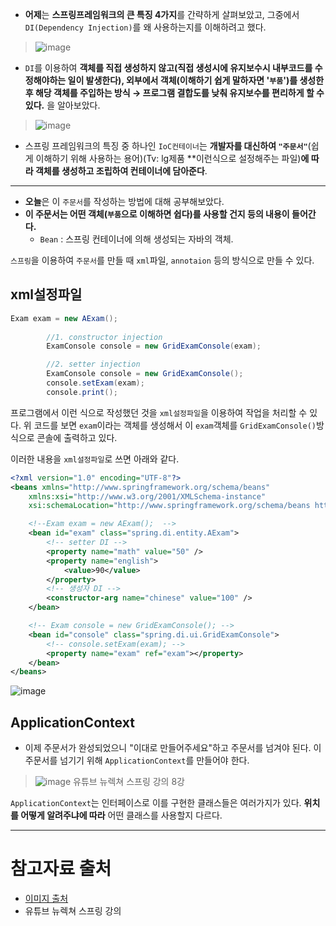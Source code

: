 - **어제**는 **스프링프레임워크의 큰 특징 4가지**를 간략하게 살펴보았고, 그중에서 `DI(Dependency Injection)`를 왜 사용하는지를 이해하려고 했다.

> ![image](https://user-images.githubusercontent.com/64109506/103795817-cae9e580-5089-11eb-91c0-cac99bf94b87.png)


- `DI`를 이용하여 **객체를 직접 생성하지 않고(직접 생성시에 유지보수시 내부코드를 수정해야하는 일이 발생한다), 외부에서 객체(이해하기 쉽게 말하자면 '`부품`')를 생성한 후 해당 객체를 주입하는 방식 → 프로그램 결합도를 낮춰 유지보수를 편리하게 할 수 있다.** 을 알아보았다.

> ![image](https://user-images.githubusercontent.com/64109506/103798546-371a1880-508d-11eb-9e75-99b348189fc0.png)

- 스프링 프레임워크의 특징 중 하나인 `IoC컨테이너`는 **개발자를 대신하여 `"주문서"`**(쉽게 이해하기 위해 사용하는 용어)(Tv: lg제품 **이런식으로 설정해주는 파일)**에 따라 객체를 생성하고 조립하여 컨테이너에 담아준다**.

---

- **오늘**은 이 `주문서`를 작성하는 방법에 대해 공부해보았다.
- **이 주문서는 어떤 객체(`부품`으로 이해하면 쉽다)를 사용할 건지 등의 내용이 들어간다.**
    - `Bean` : 스프링 컨테이너에 의해 생성되는 자바의 객체.

`스프링`을 이용하여 `주문서`를 만들 때 `xml`파일, `annotaion` 등의 방식으로 만들 수 있다.

## xml설정파일

```java
Exam exam = new AExam();
		
		//1. constructor injection
		ExamConsole console = new GridExamConsole(exam);

		//2. setter injection
		ExamConsole console = new GridExamConsole();
		console.setExam(exam);
		console.print();
```

프로그램에서 이런 식으로 작성했던 것을 `xml설정파일`을 이용하여 작업을 처리할 수 있다. 위 코드를 보면 `exam`이라는 객체를 생성해서 이 `exam`객체를 `GridExamConsole()`방식으로 콘솔에 출력하고 있다.

이러한 내용을 `xml설정파일`로 쓰면 아래와 같다.

```xml
<?xml version="1.0" encoding="UTF-8"?>
<beans xmlns="http://www.springframework.org/schema/beans"
	xmlns:xsi="http://www.w3.org/2001/XMLSchema-instance"
	xsi:schemaLocation="http://www.springframework.org/schema/beans http://www.springframework.org/schema/beans/spring-beans.xsd">

	<!--Exam exam = new AExam();  -->
	<bean id="exam" class="spring.di.entity.AExam">
		<!-- setter DI -->
		<property name="math" value="50" />
		<property name="english">
			<value>90</value>
		</property>
		<!-- 생성자 DI -->
		<constructor-arg name="chinese" value="100" />
	</bean>

	<!-- Exam console = new GridExamConsole(); -->
	<bean id="console" class="spring.di.ui.GridExamConsole">
		<!-- console.setExam(exam); -->
		<property name="exam" ref="exam"></property>
	</bean>
</beans>
```
![image](https://user-images.githubusercontent.com/64109506/103798710-6e88c500-508d-11eb-9b52-c40477c49495.png)
## ApplicationContext

- 이제 주문서가 완성되었으니 "이대로 만들어주세요"하고 주문서를 넘겨야 된다. 이 주문서를 넘기기 위해 `ApplicationContext`를 만들어야 한다.

> ![image](https://user-images.githubusercontent.com/64109506/103798768-83fdef00-508d-11eb-8b06-fcf46545df7f.png)
> 유튜브 뉴렉쳐 스프링 강의 8강

`ApplicationContext`는 인터페이스로 이를 구현한 클래스들은 여러가지가 있다. **위치를 어떻게 알려주냐에 따라** 어떤 클래스를 사용할지 다르다.

---

# 참고자료 출처

- [이미지 출처](https://private.tistory.com/39)
- 유튜브 뉴렉쳐 스프링 강의
